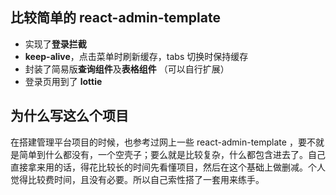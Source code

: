 ## 比较简单的 react-admin-template

 - 实现了**登录拦截**
 - **keep-alive**，点击菜单时刷新缓存，tabs 切换时保持缓存
 - 封装了简易版**查询组件**及**表格组件** （可以自行扩展）
 - 登录页用到了 **lottie**

## 为什么写这么个项目
在搭建管理平台项目的时候，也参考过网上一些 react-admin-template ，要不就是简单到什么都没有，一个空壳子；要么就是比较复杂，什么都包含进去了。自己直接拿来用的话，得花比较长的时间先看懂项目，然后在这个基础上做删减。个人觉得比较费时间，且没有必要。所以自己索性搭了一套用来练手。